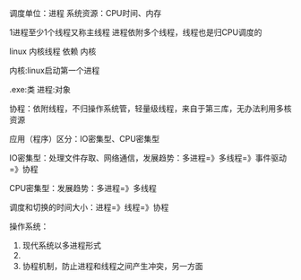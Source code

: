 调度单位：进程
系统资源：CPU时间、内存

1进程至少1个线程又称主线程
进程依附多个线程，线程也是归CPU调度的

linux 内核线程 依赖 内核

内核:linux启动第一个进程

.exe:类 进程:对象

协程：依附线程，不归操作系统管，轻量级线程，来自于第三库，无办法利用多核资源

应用（程序）区分：IO密集型、CPU密集型

IO密集型：处理文件存取、网络通信，发展趋势：多进程=》多线程=》事件驱动=》协程

CPU密集型：发展趋势：多进程=》多线程

调度和切换的时间大小：进程=》线程=》协程



操作系统：
1. 现代系统以多进程形式
1. 
1. 协程机制，防止进程和线程之间产生冲突，另一方面